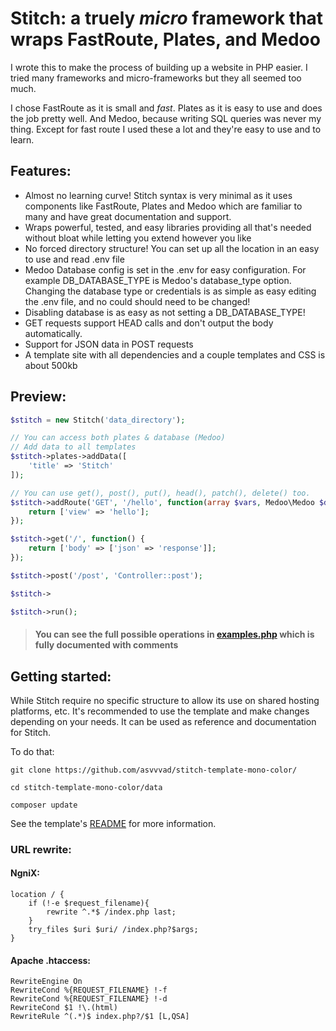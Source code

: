 # Stitch: a truely _micro_ framework that wraps FastRoute, Plates, and Medoo
I wrote this to make the process of building up a website in PHP easier. I tried many frameworks and micro-frameworks but they all seemed too much.

I chose FastRoute as it is small and _fast_. Plates as it is easy to use and does the job pretty well. And Medoo, because writing SQL queries was never my thing.
Except for fast route I used these a lot and they're easy to use and to learn.


## Features:

- Almost no learning curve! Stitch syntax is very minimal as it uses components like FastRoute, Plates and Medoo which are familiar to many and have great documentation and support.
- Wraps powerful, tested, and easy libraries providing all that's needed without bloat while letting you extend however you like
- No forced directory structure! You can set up all the location in an easy to use and read .env file
- Medoo Database config is set in the .env for easy configuration. For example DB_DATABASE_TYPE is Medoo's database_type option. Changing the database type or credentials is as simple as easy editing the .env file, and no could should need to be changed!
- Disabling database is as easy as not setting a DB_DATABASE_TYPE! 
- GET requests support HEAD calls and don't output the body automatically. 
- Support for JSON data in POST requests
- A template site with all dependencies and a couple templates and CSS is about 500kb

## Preview:

```php
$stitch = new Stitch('data_directory');

// You can access both plates & database (Medoo)
// Add data to all templates
$stitch->plates->addData([
	'title' => 'Stitch'
]);

// You can use get(), post(), put(), head(), patch(), delete() too.
$stitch->addRoute('GET', '/hello', function(array $vars, Medoo\Medoo $db) : array {
	return ['view' => 'hello'];
});

$stitch->get('/', function() {
    return ['body' => ['json' => 'response']];
});

$stitch->post('/post', 'Controller::post');

$stitch->

$stitch->run();
```

> #### You can see the full possible operations in [examples.php](examples.php) which is fully documented with comments

## Getting started:

While Stitch require no specific structure to allow its use on shared hosting platforms, etc. It's recommended to use the template and make changes depending on your needs.
It can be used as reference and documentation for Stitch.

To do that:

`git clone https://github.com/asvvvad/stitch-template-mono-color/`

`cd stitch-template-mono-color/data`

`composer update` 

See the template's [README](https://github.com/asvvvad/stitch-template-mono-color/blob/master/README.md) for more information.

### URL rewrite:

#### NgniX:
```
location / {
    if (!-e $request_filename){
        rewrite ^.*$ /index.php last;
    }
    try_files $uri $uri/ /index.php?$args;
}
```

#### Apache .htaccess:
```
RewriteEngine On
RewriteCond %{REQUEST_FILENAME} !-f
RewriteCond %{REQUEST_FILENAME} !-d
RewriteCond $1 !\.(html)
RewriteRule ^(.*)$ index.php?/$1 [L,QSA]
```
